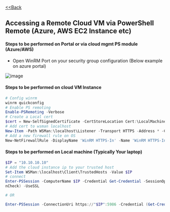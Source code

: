 [<<Back](index.md)
## Accessing a Remote Cloud VM via PowerShell Remote (Azure, AWS EC2 Instance etc)

####  Steps to be performed on Portal or via cloud mgmt PS module (Azure/AWS)

* Open WinRM Port on your security group configuration (Below example on azure portal)

![image](https://user-images.githubusercontent.com/13016162/65591674-862c5f00-dfaa-11e9-8bda-0b2eb22876b1.png)


#### Steps to be performed on cloud VM Instance 

```powershell
# Config winrm
winrm quickconfig
# Enable PS remoting
Enable-PSRemoting -Verbose
# Create a Local cert
$cert = New-SelfSignedCertificate -CertStoreLocation Cert:\LocalMachine\My -DnsName $env:COMPUTERNAME
# Add cert to wsman localhost
New-Item -Path WSMan:\localhost\Listener -Transport HTTPS -Address * -CertificateThumbPrint $cert.Thumbprint -Force
# Add a new firewall rule on OS 
New-NetFirewallRule -DisplayName 'WinRM HTTPS-In' -Name 'WinRM HTTPS-In' -Profile any -LocalPort 5986 -Protocol TCP
```

#### Steps to be performed on Local machine (Typically Your laptop)

```powershell
$IP = "10.10.10.10"
# Add the cloud instance ip to your trusted host
Set-Item WSMan:\localhost\Client\TrustedHosts -Value $IP
# connect
Enter-PSSession -ComputerName $IP -Credential Get-Credential -SessionOption (New-PSSessionOption -SkipCACheck -SkipCNCheck -SkipRevocatio
nCheck) -UseSSL

# OR

Enter-PSSession -ConnectionUri https://"$IP":5986 -Credential (Get-Credential) -SessionOption (New-PSSessionOption -SkipCACheck -SkipCNCheck -SkipRevocationCheck) -Authentication Negotiate
```
